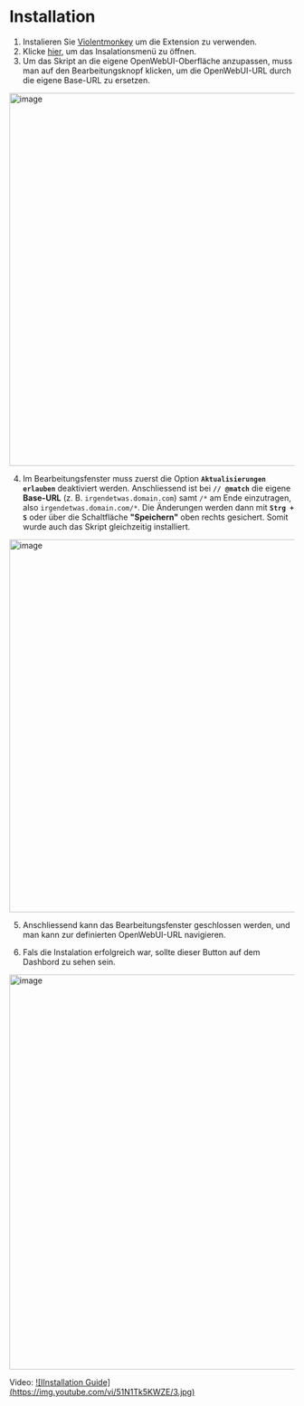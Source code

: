 # Installation

1. Instalieren Sie [Violentmonkey](https://violentmonkey.github.io/#installation) um die Extension zu verwenden.
2. Klicke [hier](https://github.com/DorianHerzig9/OpenWebUI-Dashboard-Button/raw/refs/heads/main/open-ui-chat-download-button.user.js), um das Insalationsmenü zu öffnen.
3. Um das Skript an die eigene OpenWebUI-Oberfläche anzupassen, muss man auf den Bearbeitungsknopf klicken, um die OpenWebUI-URL durch die eigene Base-URL zu ersetzen.
 <img width="659" alt="image" src="https://github.com/user-attachments/assets/5482d85b-8206-4499-9261-5ca67214a13c" />

4. Im Bearbeitungsfenster muss zuerst die Option **`Aktualisierungen erlauben`** deaktiviert werden. 
Anschliessend ist bei **`// @match`** die eigene **Base-URL** (z. B. `irgendetwas.domain.com`) samt `/*` am Ende einzutragen, also `irgendetwas.domain.com/*`. 
Die Änderungen werden dann mit **`Strg + S`** oder über die Schaltfläche **"Speichern"** oben rechts gesichert. Somit wurde auch das Skript gleichzeitig installiert.
 <img width="659" alt="image" src="https://github.com/user-attachments/assets/fea36532-227d-4d4e-9590-74e2e6852c7f" />

5. Anschliessend kann das Bearbeitungsfenster geschlossen werden, und man kann zur definierten OpenWebUI-URL navigieren.

6. Fals die Instalation erfolgreich war, sollte dieser Button auf dem Dashbord zu sehen sein.
 <img width="698" alt="image" src="https://github.com/user-attachments/assets/d555f4d3-79db-4ea1-90d9-f073d4c85832" />

Video:
[![IInstallation Guide] (https://img.youtube.com/vi/51N1Tk5KWZE/3.jpg)](https://youtu.be/51N1Tk5KWZE)

